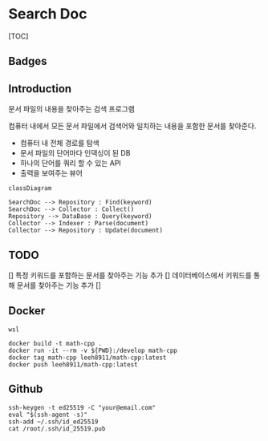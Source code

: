# Search Doc
[TOC]

## Badges

## Introduction
문서 파일의 내용을 찾아주는 검색 프로그램

컴퓨터 내에서 모든 문서 파일에서 검색어와 일치하는 내용을 포함한 문서를 찾아준다.

* 컴퓨터 내 전체 경로를 탐색
* 문서 파일의 단어마다 인덱싱이 된 DB
* 하나의 단어를 쿼리 할 수 있는 API
* 출력을 보여주는 뷰어

```mermaid
classDiagram

SearchDoc --> Repository : Find(keyword)
SearchDoc --> Collector : Collect()
Repository --> DataBase : Query(keyword)
Collector --> Indexer : Parse(document)
Collector --> Repository : Update(document)

```

## TODO
[] 특정 키워드를 포함하는 문서를 찾아주는 기능 추가 
[] 데이터베이스에서 키워드를 통해 문서를 찾아주는 기능 추가
[] 

## Docker

```terminal
wsl

docker build -t math-cpp .
docker run -it --rm -v ${PWD}:/develop math-cpp
docker tag math-cpp leeh8911/math-cpp:latest
docker push leeh8911/math-cpp:latest
```

## Github

```terminal
ssh-keygen -t ed25519 -C "your@email.com"
eval "$(ssh-agent -s)"
ssh-add ~/.ssh/id_ed25519
cat /root/.ssh/id_25519.pub
```
